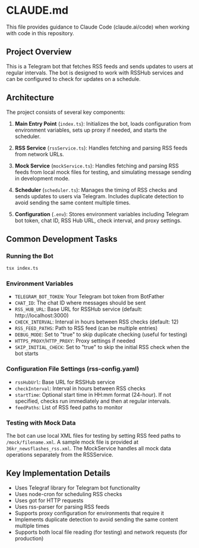 # CLAUDE.md

This file provides guidance to Claude Code (claude.ai/code) when working with code in this repository.

## Project Overview

This is a Telegram bot that fetches RSS feeds and sends updates to users at regular intervals. The bot is designed to work with RSSHub services and can be configured to check for updates on a schedule.

## Architecture

The project consists of several key components:

1. **Main Entry Point** (`index.ts`): Initializes the bot, loads configuration from environment variables, sets up proxy if needed, and starts the scheduler.

2. **RSS Service** (`rssService.ts`): Handles fetching and parsing RSS feeds from network URLs.

3. **Mock Service** (`mockService.ts`): Handles fetching and parsing RSS feeds from local mock files for testing, and simulating message sending in development mode.

4. **Scheduler** (`scheduler.ts`): Manages the timing of RSS checks and sends updates to users via Telegram. Includes duplicate detection to avoid sending the same content multiple times.

5. **Configuration** (`.env`): Stores environment variables including Telegram bot token, chat ID, RSS Hub URL, check interval, and proxy settings.

## Common Development Tasks

### Running the Bot

```bash
tsx index.ts
```

### Environment Variables

- `TELEGRAM_BOT_TOKEN`: Your Telegram bot token from BotFather
- `CHAT_ID`: The chat ID where messages should be sent
- `RSS_HUB_URL`: Base URL for RSSHub service (default: http://localhost:3000)
- `CHECK_INTERVAL`: Interval in hours between RSS checks (default: 12)
- `RSS_FEED_PATHS`: Path to RSS feed (can be multiple entries)
- `DEBUG_MODE`: Set to "true" to skip duplicate checking (useful for testing)
- `HTTPS_PROXY`/`HTTP_PROXY`: Proxy settings if needed
- `SKIP_INITIAL_CHECK`: Set to "true" to skip the initial RSS check when the bot starts

### Configuration File Settings (rss-config.yaml)

- `rssHubUrl`: Base URL for RSSHub service
- `checkInterval`: Interval in hours between RSS checks
- `startTime`: Optional start time in HH:mm format (24-hour). If not specified, checks run immediately and then at regular intervals.
- `feedPaths`: List of RSS feed paths to monitor

### Testing with Mock Data

The bot can use local XML files for testing by setting RSS feed paths to `/mock/filename.xml`. A sample mock file is provided at `36kr_newsflashes_rss.xml`. The MockService handles all mock data operations separately from the RSSService.

## Key Implementation Details

- Uses Telegraf library for Telegram bot functionality
- Uses node-cron for scheduling RSS checks
- Uses got for HTTP requests
- Uses rss-parser for parsing RSS feeds
- Supports proxy configuration for environments that require it
- Implements duplicate detection to avoid sending the same content multiple times
- Supports both local file reading (for testing) and network requests (for production)
